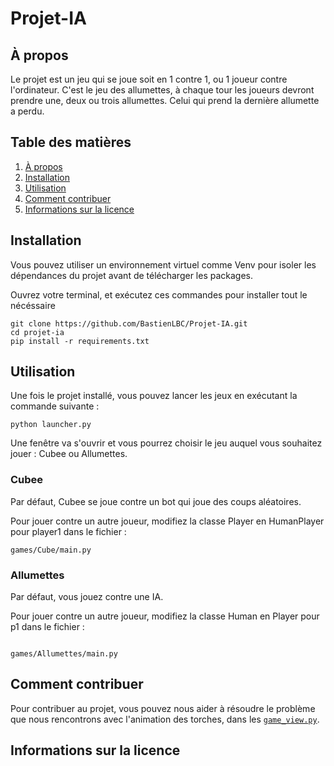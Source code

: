 # Projet-IA

## À propos

Le projet est un jeu qui se joue soit en 1 contre 1, ou 1 joueur contre l'ordinateur. C'est le jeu des allumettes, à chaque tour les joueurs devront prendre une, deux ou trois allumettes. Celui qui prend la dernière allumette a perdu. 

## Table des matières

1. [À propos](#à-propos)
2. [Installation](#installation)
3. [Utilisation](#utilisation)
4. [Comment contribuer](#comment-contribuer)
5. [Informations sur la licence](#informations-sur-la-licence)

## Installation
Vous pouvez utiliser un environnement virtuel comme Venv pour isoler les dépendances du projet avant de télécharger les packages.  

Ouvrez votre terminal, et exécutez ces commandes pour installer tout le nécéssaire
```
git clone https://github.com/BastienLBC/Projet-IA.git
cd projet-ia
pip install -r requirements.txt
```

## Utilisation 
Une fois le projet installé, vous pouvez lancer les jeux en exécutant la commande suivante :
```
python launcher.py
```

Une fenêtre va s'ouvrir et vous pourrez choisir le jeu auquel vous souhaitez jouer : Cubee ou Allumettes.

### Cubee

Par défaut, Cubee se joue contre un bot qui joue des coups aléatoires.

Pour jouer contre un autre joueur, modifiez la classe Player en HumanPlayer pour player1 dans le fichier :

```
games/Cube/main.py
```
### Allumettes

Par défaut, vous jouez contre une IA.

Pour jouer contre un autre joueur, modifiez la classe Human en Player pour p1 dans le fichier :
```

games/Allumettes/main.py
```

## Comment contribuer 
Pour contribuer au projet, vous pouvez nous aider à résoudre le problème que nous rencontrons avec l'animation des torches, dans les [`game_view.py`](./games/torches/Game/game_view.py).

## Informations sur la licence
